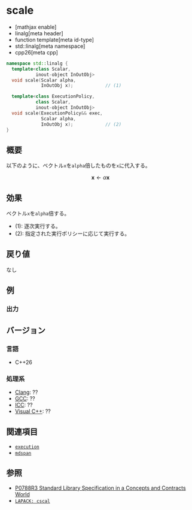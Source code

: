 # scale

* [mathjax enable]
* linalg[meta header]
* function template[meta id-type]
* std::linalg[meta namespace]
* cpp26[meta cpp]


```cpp
namespace std::linalg {
  template<class Scalar,
           inout-object InOutObj>
  void scale(Scalar alpha,
             InOutObj x);            // (1)

  template<class ExecutionPolicy,
           class Scalar,
           inout-object InOutObj>
  void scale(ExecutionPolicy&& exec,
             Scalar alpha,
             InOutObj x);            // (2)
}
```


## 概要
以下のように、ベクトル`x`を`alpha`倍したものを`x`に代入する。

$$
\mathbf{x}\leftarrow\alpha\mathbf{x}
$$


## 効果
ベクトル`x`を`alpha`倍する。

- (1): 逐次実行する。
- (2): 指定された実行ポリシーに応じて実行する。


## 戻り値
なし


## 例


### 出力


## バージョン
### 言語
- C++26

### 処理系
- [Clang](/implementation.md#clang): ??
- [GCC](/implementation.md#gcc): ??
- [ICC](/implementation.md#icc): ??
- [Visual C++](/implementation.md#visual_cpp): ??


## 関連項目
- [`execution`](/reference/execution.md)
- [`mdspan`](/reference/mdspan.md)


## 参照
- [P0788R3 Standard Library Specification in a Concepts and Contracts World](http://www.open-std.org/jtc1/sc22/wg21/docs/papers/2018/p0788r3.pdf)
- [`LAPACK: cscal`](https://netlib.org/lapack/explore-html/d2/de8/group__scal_gacce468103c83fa18bae078d5f49fefe2.html#gacce468103c83fa18bae078d5f49fefe2)

